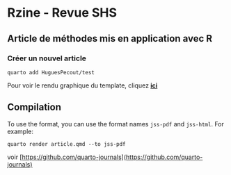 # Rzine - Revue SHS
## Article de méthodes mis en application avec R 

### Créer un nouvel article


```quarto add HuguesPecout/test```

Pour voir le rendu graphique du template, cliquez [**ici**](https://quarto-rzine-9f4249.gitpages.huma-num.fr/)


## Compilation 

To use the format, you can use the format names `jss-pdf` and `jss-html`. For example:

```quarto render article.qmd --to jss-pdf```

voir [https://github.com/quarto-journals](https://github.com/quarto-journals)